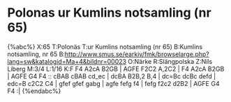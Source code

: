 # Polonas ur Kumlins notsamling (nr 65)

{%abc%}
X:65
T:Polonäs
T:ur Kumlins notsamling (nr 65)
B:Kumlins notsamling, nr 65
B:http://www.smus.se/earkiv/fmk/browselarge.php?lang=sw&katalogid=Ma+4&bildnr=00023
O:Närke
R:Slängpolska
Z:Nils Liberg
M:3/4
L:1/16
K:F
F4 A2cA B2GB | AGFE F2C2 A,2C2 | F4 A2cA B2GB | AGFE G4 F4 ::
cBAB cBAB cd_ec | dcBA B2B,2 B,4 | dc=Bc dcBc defd | edc=B c2C2 C4 |
gfef gfef gabg | agfe fefg f4 | fefg f2c2 d2B2 | AGFE G4 F4 :|
{%endabc%}
